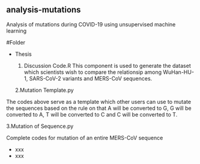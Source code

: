 ## analysis-mutations
Analysis of mutations during COVID-19 using unsupervised machine learning 

#Folder
* Thesis
  1. Discussion Code.R
  This component is used to generate the dataset which scientists wish to compare the relationsip among WuHan-HU-1, SARS-CoV-2 variants and          MERS-CoV sequences.

  2.Mutation Template.py

The codes above serve as a template which other users can use to mutate the sequences based on the rule on that A will be converted to G, G will be converted to A, T will be converted to C and C will be converted to T.

  3.Mutation of Sequence.py

Complete codes for mutation of an entire MERS-CoV sequence
* xxx
* xxx
